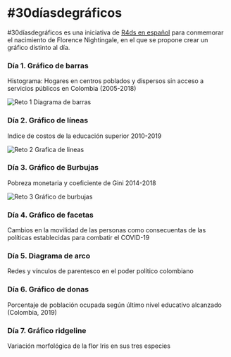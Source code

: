 # #30díasdegráficos

#30díasdegráficos es una iniciativa de [R4ds en español](https://github.com/cienciadedatos/datos-de-miercoles/blob/master/30-dias-de-graficos-2020.md)
para conmemorar el nacimiento de Florence Nightingale, en el que se propone crear un gráfico distinto al día.

### Día 1. Gráfico de barras

Histograma: Hogares en centros poblados y dispersos sin acceso a servicios públicos en Colombia (2005-2018)

![Reto 1 Diagrama de barras](https://user-images.githubusercontent.com/65268601/82164541-c19bd680-9876-11ea-8475-b5d4790cc30b.png)


### Día 2. Gráfico de líneas

Indice de costos de la educación superior 2010-2019

![Reto 2 Grafica de lineas](https://user-images.githubusercontent.com/65268601/82278440-d4cea500-994f-11ea-8e71-7ca6733abd4d.png)


### Día 3. Gráfico de Burbujas

Pobreza monetaria y coeficiente de Gini 2014-2018

![Reto 3  Gráfico de burbujas](https://user-images.githubusercontent.com/65268601/82278661-59b9be80-9950-11ea-910d-785875bc4f6b.gif)


### Día 4. Gráfico de facetas

Cambios en la movilidad de las personas como consecuentas de las políticas establecidas para combatir el COVID-19

### Día 5. Diagrama de arco

Redes y vínculos de parentesco en el poder político colombiano

### Día 6. Gráfico de donas

Porcentaje de población ocupada según último nivel educativo alcanzado (Colombia, 2019)

### Día 7. Gráfico ridgeline

Variación morfológica de la flor Iris en sus tres especies



